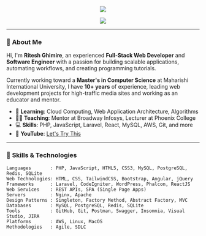 <!-- Banner Image -->
<p align="center">
  <img src="https://capsule-render.vercel.app/api?type=waving&color=0:0a192f,100:00c6ff&height=200&section=header&text=Hi,%20I'm%20Ritesh%20Ghimire!%20👨‍💻&fontSize=35&fontAlign=middle" />
</p>

<p align="center">
  <img src="https://readme-typing-svg.herokuapp.com/?lines=Full-Stack+Web+Developer;%20Software%20Engineer;%20Educator;%20YouTuber;%20Trainer;&center=true&width=500&height=40" />
</p>

---

### 👋 **About Me**

Hi, I'm **Ritesh Ghimire**, an experienced **Full-Stack Web Developer** and **Software Engineer** with a passion for building scalable applications, automating workflows, and creating programming tutorials.

Currently working toward a **Master's in Computer Science** at Maharishi International University, I have **10+ years** of experience, leading web development projects for high-traffic media sites and working as an educator and mentor.

- 🌱 **Learning**: Cloud Computing, Web Application Architecture, Algorithms
- 👨‍🏫 **Teaching**: Mentor at Broadway Infosys, Lecturer at Phoenix College
- 💻 **Skills**: PHP, JavaScript, Laravel, React, MySQL, AWS, Git, and more
- 🎥 **YouTube**: [Let's Try This](https://www.youtube.com/c/LetsTryThis)

---

### 🧠 **Skills & Technologies**

```plaintext
Languages       : PHP, JavaScript, HTML5, CSS3, MySQL, PostgreSQL, Redis, SQLite
Web Technologies: HTML, CSS, TailwindCSS, Bootstrap, Angular, jQuery
Frameworks      : Laravel, CodeIgniter, WordPress, Phalcon, ReactJS
Web Services    : REST APIs, SPA (Single Page Apps)
Servers         : Nginx, Apache
Design Patterns : Singleton, Factory Method, Abstract Factory, MVC
Databases       : MySQL, PostgreSQL, Redis, SQLite
Tools           : GitHub, Git, Postman, Swagger, Insomnia, Visual Studio, JIRA
Platforms       : AWS, Linux, MacOS
Methodologies   : Agile, SDLC
